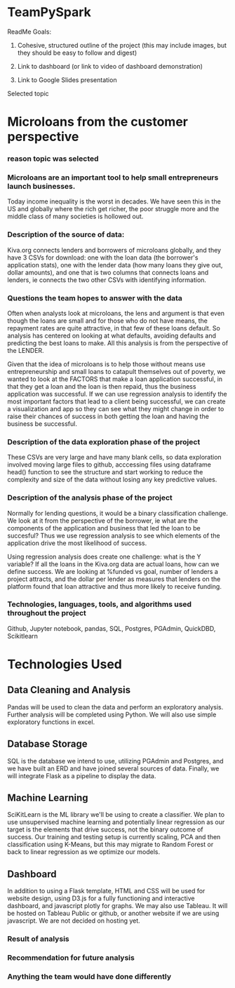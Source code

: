 # TeamPySpark

ReadMe Goals:

1. Cohesive, structured outline of the project (this may include images, but they should be easy to follow and digest)

2. Link to dashboard (or link to video of dashboard demonstration)

3. Link to Google Slides presentation

Selected topic
# Microloans from the customer perspective

### reason topic was selected
### Microloans are an important tool to help small entrepreneurs launch businesses.  
Today income inequality is the worst in decades.  We have seen this in the US and globally where the rich get richer, the poor struggle more and the middle class of many societies is hollowed out.  

### Description of the source of data:

Kiva.org connects lenders and borrowers of microloans globally, and they have 3 CSVs for download: one with the loan data (the borrower's application stats), one with the lender data (how many loans they give out, dollar amounts), and one that is two columns that connects loans and lenders, ie connects the two other CSVs with identifying information.

### Questions the team hopes to answer with the data

Often when analysts look at microloans, the lens and argument is that even though the loans are small and for those who do not have means, the repayment rates are quite attractive, in that few of these loans default.  So analysis has centered on looking at what defaults, avoiding defaults and predicting the best loans to make.  All this analysis is from the perspective of the LENDER.

Given that the idea of microloans is to help those without means use entrepreneurship and small loans to catapult themselves out of poverty, we wanted to look at the FACTORS that make a loan application successful, in that they get a loan and the loan is then repaid, thus the business application was successful.  If we can use regression analysis to identify the most important factors that lead to a client being successful, we can create a visualization and app so they can see what they might change in order to raise their chances of success in both getting the loan and having the business be successful.

### Description of the data exploration phase of the project

These CSVs are very large and have many blank cells, so data exploration involved moving large files to github, acccessing files using dataframe head() function to see the structure and start working to reduce the complexity and size of the data without losing any key predictive values.

### Description of the analysis phase of the project

Normally for lending questions, it would be a binary classification challenge.  We look at it from the perspective of the borrower, ie what are the components of the application and business that led the loan to be succesful?  Thus we use regression analysis to see which elements of the application drive the most likelihood of success.

Using regression analysis does create one challenge: what is the Y variable?  If all the loans in the Kiva.org data are actual loans, how can we define success.  We are looking at %funded vs goal, number of lenders a project attracts, and the dollar per lender as measures that lenders on the platform found that loan attractive and thus more likely to receive funding.

### Technologies, languages, tools, and algorithms used throughout the project

Github, Jupyter notebook, pandas, SQL, Postgres, PGAdmin, QuickDBD, Scikitlearn

# Technologies Used
## Data Cleaning and Analysis
Pandas will be used to clean the data and perform an exploratory analysis. Further analysis will be completed using Python.   We will also use simple exploratory functions in excel.

## Database Storage
SQL is the database we intend to use, utilizing PGAdmin and Postgres, and we have built an ERD and have joined several sources of data.  Finally, we will integrate Flask as a pipeline to display the data.

## Machine Learning
SciKitLearn is the ML library we'll be using to create a classifier. We plan to use unsupervised machine learning and potentially linear regression as our target is the elements that drive success, not the binary outcome of success.  Our training and testing setup is currently scaling, PCA and then classification using K-Means, but this may migrate to Random Forest or back to linear regression as we optimize our models.

## Dashboard
In addition to using a Flask template, HTML and CSS will be used for website design, using D3.js for a fully functioning and interactive dashboard, and javascript plotly for graphs. We may also use Tableau.  It will be hosted on Tableau Public or github, or another website if we are using javascript.  We are not decided on hosting yet.


### Result of analysis

### Recommendation for future analysis

### Anything the team would have done differently

